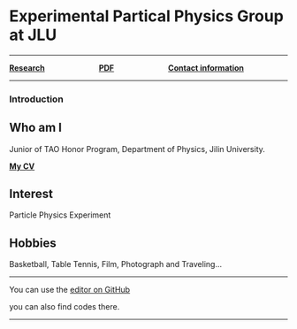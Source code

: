 # Experimental Partical Physics Group at JLU

------



[**Research**](research.md)&emsp;&emsp;&emsp;&emsp;&emsp;&emsp;&emsp;[**PDF**](pdf.md)&emsp;&emsp;&emsp;&emsp;&emsp;&emsp;&emsp;[**Contact information**](information.md)



------



### Introduction
## Who am I
Junior of TAO Honor Program, Department of Physics, Jilin University.

[**My CV**](cv.pdf)

## Interest
Particle Physics Experiment

## Hobbies
Basketball, Table Tennis, Film, Photograph and Traveling...


------


You can use the [editor on GitHub](https://github.com/liaoyp0615/liaoyp0615.github.io/edit/master/README.md)

you can also find codes there.

------


